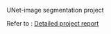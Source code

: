 UNet-image segmentation project


Refer to : [Detailed project report](https://github.com/jam244/machine-learning/blob/main/unet-project/ML_2__Project_Report.pdf) 

